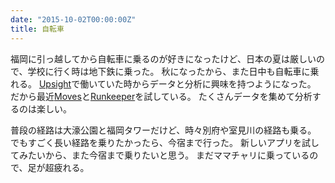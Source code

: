 ```yaml
---
date: "2015-10-02T00:00:00Z"
title: 自転車
---
```


福岡に引っ越してから自転車に乗るのが好きになったけど、日本の夏は厳しいので、学校に行く時は地下鉄に乗った。
秋になったから、また日中も自転車に乗れる。
[Upsight][upsight]で働いていた時からデータと分析に興味を持つようになった。
だから最近[Moves][moves]と[Runkeeper][runkeeper]を試している。
たくさんデータを集めて分析するのは楽しい。

普段の経路は大濠公園と福岡タワーだけど、時々別府や室見川の経路も乗る。
でもすごく長い経路を乗りたかったら、今宿まで行った。
新しいアプリを試してみたいから、また今宿まで乗りたいと思う。
まだママチャリに乗っているので、足が超疲れる。

[upsight]: http://www.upsight.com/
[moves]: http://moves-app.com/
[runkeeper]: https://runkeeper.com/
